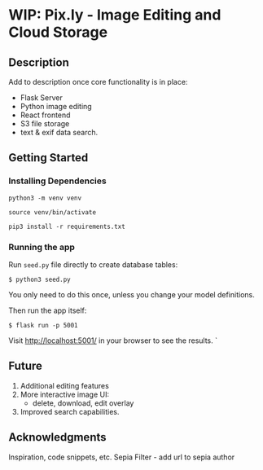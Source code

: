 # WIP: Pix.ly - Image Editing and Cloud Storage

## Description

Add to description once core functionality is in place:
  - Flask Server
  - Python image editing
  - React frontend
  - S3 file storage
  - text & exif data search.

## Getting Started

### Installing Dependencies

```
python3 -m venv venv
```
```
source venv/bin/activate
```
```
pip3 install -r requirements.txt
```

### Running the app

Run `seed.py` file directly to create database tables:

```
$ python3 seed.py
```

You only need to do this once, unless you change your model definitions.

Then run the app itself:

```
$ flask run -p 5001
```

Visit [http://localhost:5001/](http://localhost:5001/) in your browser to see the results.
`
## Future
1. Additional editing features
2. More interactive image UI:
    - delete, download, edit overlay
4. Improved search capabilities.


## Acknowledgments

Inspiration, code snippets, etc.
Sepia Filter - add url to sepia author
